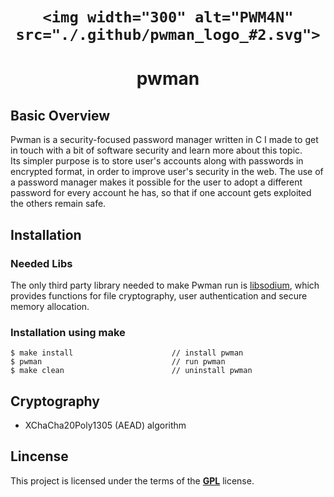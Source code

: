 <h1 align="center">

    <img width="300" alt="PWM4N" src="./.github/pwman_logo_#2.svg">

</h1>

<h1 align="center">pwman</h1>

<!-- links and badges here -->

## Basic Overview

Pwman is a security-focused password manager written in C I made to get in touch with  a bit of
software security and learn more about this topic.  
Its simpler purpose is to store user's accounts along with passwords in encrypted format, in order
to improve user's security in the web. The use of a password manager makes it possible for the user
to adopt a different password for every account he has, so that if one account gets exploited the
others remain safe.

## Installation

### Needed Libs

The only third party library needed to make Pwman run is [libsodium](https://doc.libsodium.org/installation),
which provides functions for file cryptography, user authentication and secure memory allocation.

### Installation using make

```
$ make install                      // install pwman
$ pwman                             // run pwman
$ make clean                        // uninstall pwman
```

## Cryptography

- XChaCha20Poly1305 (AEAD) algorithm

<!--
The algorithm used to support file cryptography in pwman is XChaCha20Poly1305, an AEAD 
(Authenticated Encryption with Additional Data) algorithm.   
AEAD encryption aims to provide three security and privacy goals:  
- confidentiality  
- integrity  
- authenticity    

The algorithm is composed of two cryptographic primitives: XChaCha20 and Poly1305.

#### XChaCha20 - Confidentiality 

XChaCha20 is the most recent and secure evolution of ChaCha20, based on Salsa20, a symmetric stream 
cypher that performs ARX (add-rotate-XOR) operations on the given stream using 256-bit key and 192-bit 
nonce.   
It is usually preferred over AES for CPUs where AES acceleration is not supported due to its better
performance.

#### Poly1305 - Integrity and Authenticity

Poly1305 is a cryptographic MAC (Message Authentication Code) used to verify authenticity and data 
integrity of a message.  
It works similarly to a digital signature function, but using symmetric encryption: provided a key and 
an input string (in this case the plaintext), the function returns a unique hash value (*tag*) that gets 
appended at the end of the cyphertext. To verify integrity and authenticity of the message, the appended 
tag must match the one obtained by passing in the function the same key and the decrypted cyphertext. --> 


## Lincense

This project is licensed under the terms of the [**GPL**](https://github.com/some0necoding/pwman/blob/main/LICENSE.md) license.
